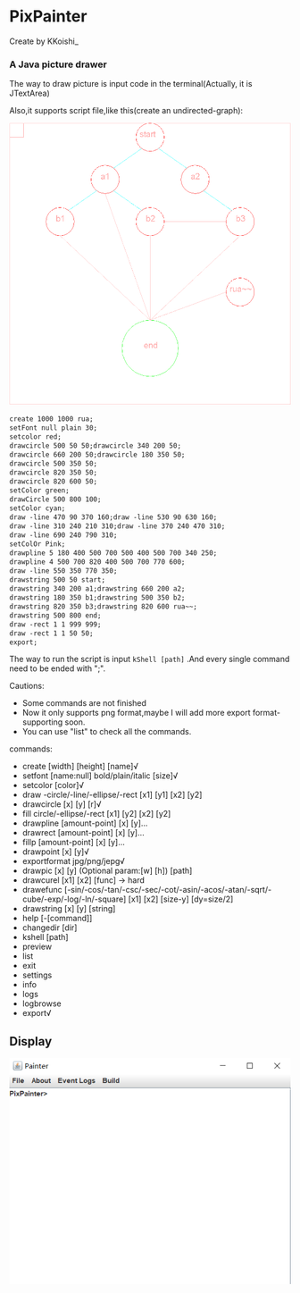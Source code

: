 # PixPainter
Create by KKoishi_
### A Java picture drawer
The way to draw picture is input code in the terminal(Actually, it is JTextArea)

Also,it supports script file,like this(create an undirected-graph):

![use the PixPainter to draw](./rua.png "A example of undirected-graph")
```pixScript
create 1000 1000 rua;
setFont null plain 30;
setcolor red;
drawcircle 500 50 50;drawcircle 340 200 50;
drawcircle 660 200 50;drawcircle 180 350 50;
drawcircle 500 350 50;
drawcircle 820 350 50;
drawcircle 820 600 50;
setColor green;
drawCircle 500 800 100;
setColor cyan;
draw -line 470 90 370 160;draw -line 530 90 630 160;
draw -line 310 240 210 310;draw -line 370 240 470 310;
draw -line 690 240 790 310;
setColOr Pink;
drawpline 5 180 400 500 700 500 400 500 700 340 250;
drawpline 4 500 700 820 400 500 700 770 600;
draw -line 550 350 770 350;
drawstring 500 50 start;
drawstring 340 200 a1;drawstring 660 200 a2;
drawstring 180 350 b1;drawstring 500 350 b2;
drawstring 820 350 b3;drawstring 820 600 rua~~;
drawstring 500 800 end;
draw -rect 1 1 999 999;
draw -rect 1 1 50 50;
export;
```
The way to run the script is input ```kShell [path]```
.And every single command need to be ended with ";".

Cautions:
* Some commands are not finished
* Now it only supports png format,maybe I will add more export format-supporting soon.
* You can use "list" to check all the commands.

commands:
*    create [width] [height] [name]√
*    setfont [name:null] bold/plain/italic [size]√
*    setcolor [color]√
*    draw -circle/-line/-ellipse/-rect [x1] [y1] [x2] [y2]
*    drawcircle [x] [y] [r]√
*    fill circle/-ellipse/-rect [x1] [y2] [x2] [y2]
*    drawpline [amount-point] [x] [y]...
*    drawrect [amount-point] [x] [y]...
*    fillp [amount-point] [x] [y]...
*    drawpoint [x] [y]√
*    exportformat jpg/png/jepg√
*    drawpic [x] [y] (Optional param:[w] [h]) [path]
*    drawcurel [x1] [x2] [func] -> hard
*    drawefunc [-sin/-cos/-tan/-csc/-sec/-cot/-asin/-acos/-atan/-sqrt/-cube/-exp/-log/-ln/-square] [x1] [x2] [size-y] [dy=size/2]
*    drawstring [x] [y] [string]
*   help [-[command]]
*    changedir [dir]
*    kshell [path]
*    preview
*    list
*    exit
*    settings
*    info
*    logs
*    logbrowse
*    export√

## Display
![img.png](img.png)
